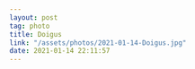 ```yaml
---
layout: post
tag: photo
title: Doigus
link: "/assets/photos/2021-01-14-Doigus.jpg"
date: 2021-01-14 22:11:57
---
```

